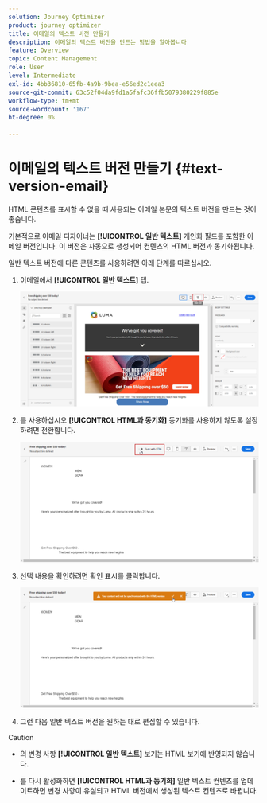 ```yaml
---
solution: Journey Optimizer
product: journey optimizer
title: 이메일의 텍스트 버전 만들기
description: 이메일의 텍스트 버전을 만드는 방법을 알아봅니다
feature: Overview
topic: Content Management
role: User
level: Intermediate
exl-id: 4bb36810-65fb-4a9b-9bea-e56ed2c1eea3
source-git-commit: 63c52f04da9fd1a5fafc36ffb5079380229f885e
workflow-type: tm+mt
source-wordcount: '167'
ht-degree: 0%

---
```


# 이메일의 텍스트 버전 만들기 {#text-version-email}

HTML 콘텐츠를 표시할 수 없을 때 사용되는 이메일 본문의 텍스트 버전을 만드는 것이 좋습니다.

기본적으로 이메일 디자이너는 **[!UICONTROL 일반 텍스트]** 개인화 필드를 포함한 이메일 버전입니다. 이 버전은 자동으로 생성되어 컨텐츠의 HTML 버전과 동기화됩니다.

일반 텍스트 버전에 다른 콘텐츠를 사용하려면 아래 단계를 따르십시오.

1. 이메일에서 **[!UICONTROL 일반 텍스트]** 탭.

   ![](assets/text_version_3.png)

1. 를 사용하십시오 **[!UICONTROL HTML과 동기화]** 동기화를 사용하지 않도록 설정하려면 전환합니다.

   ![](assets/text_version_1.png)

1. 선택 내용을 확인하려면 확인 표시를 클릭합니다.

   ![](assets/text_version_2.png)

1. 그런 다음 일반 텍스트 버전을 원하는 대로 편집할 수 있습니다.

>[!CAUTION]
>
>* 의 변경 사항 **[!UICONTROL 일반 텍스트]** 보기는 HTML 보기에 반영되지 않습니다.
>
>* 를 다시 활성화하면 **[!UICONTROL HTML과 동기화]** 일반 텍스트 컨텐츠를 업데이트하면 변경 사항이 유실되고 HTML 버전에서 생성된 텍스트 컨텐츠로 바뀝니다.

